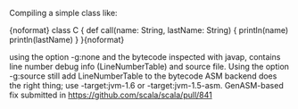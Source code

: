 Compiling a simple class like:

{noformat} class C {
  def call(name: String, lastName: String) {
    println(name)
    println(lastName)
  }
}{noformat} 

using the option -g:none and the bytecode inspected with javap, contains line number debug info (LineNumberTable) and source file. Using the option -g:source still add LineNumberTable to the bytecode
ASM backend does the right thing; use -target:jvm-1.6 or -target:jvm-1.5-asm.
GenASM-based fix submitted in https://github.com/scala/scala/pull/841
